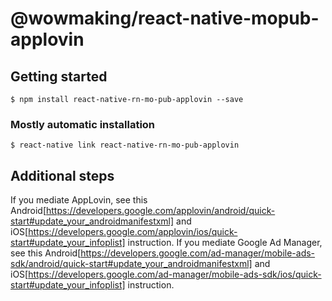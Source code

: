 # @wowmaking/react-native-mopub-applovin

## Getting started

`$ npm install react-native-rn-mo-pub-applovin --save`

### Mostly automatic installation

`$ react-native link react-native-rn-mo-pub-applovin`

## Additional steps
If you mediate AppLovin, see this Android[https://developers.google.com/applovin/android/quick-start#update_your_androidmanifestxml] and iOS[https://developers.google.com/applovin/ios/quick-start#update_your_infoplist] instruction. If you mediate Google Ad Manager, see this Android[https://developers.google.com/ad-manager/mobile-ads-sdk/android/quick-start#update_your_androidmanifestxml] and iOS[https://developers.google.com/ad-manager/mobile-ads-sdk/ios/quick-start#update_your_infoplist] instruction.
